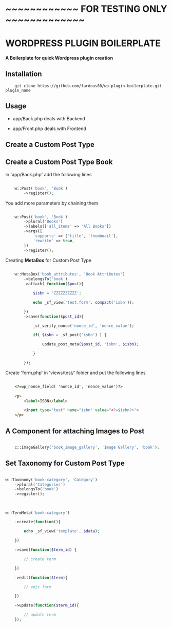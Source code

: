 # ~~~~~~~~~~~~ FOR TESTING ONLY ~~~~~~~~~~~~~

# WORDPRESS PLUGIN BOILERPLATE

#### A Boilerplate for quick Wordpress plugin creation

## Installation

```
	git clone https://github.com/fardous80/wp-plugin-boilerplate.git plugin_name

```

## Usage

- app/Back.php deals with Backend

- app/Front.php deals with Frontend


## Create a Custom Post Type

Create a Custom Post Type **Book**
------------------------------------------------------------------

In 'app/Back.php' add the following lines

```php

	w::Post('book', 'Book')
		->register();


```

You add more parameters by chaining them

```php

	w::Post('book', 'Book')
		->plural('Books')
		->labels(['all_items' => 'All Books'])
		->args([
			'supports' => ['title', 'thumbnail'],
			'rewrite' => true,
		])
		->register();

```

Creating **MetaBox** for Custom Post Type


```php
	
	w::MetaBox('book_attributes', 'Book Attributes')
		->belongsTo('book')
		->attach( function($post){

			$isbn = 'ZZZZZZZZZZ';

			echo _sf_view('test.form', compact('isbn'));

		})
		->save(function($post_id){

			_sf_verify_nonce('nonce_id', 'nonce_value');

			if( $isbn = _sf_post('isbn') ) {

				update_post_meta($post_id, 'isbn', $isbn);

			}

		});

```

Create 'form.php' in 'views/test/' folder and put the following lines

```html

	<?=wp_nonce_field( 'nonce_id', 'nonce_value')?>
	
	<p>
		<label>ISBN</label>

		<input type="text" name="isbn" value="<?=$isbn?>">
	</p>

```


## A Component for attaching Images to Post

```php

	c::ImageGallery('book_image_gallery', 'Image Gallery', 'book');

```

## Set Taxonomy for Custom Post Type

```php

w::Taxonomy('book-category', 'Category')
	->plural('Categories')
	->belongsTo('book')
	->register();

```

##


```php

w::TermMeta('book-category')

	->create(function(){

		echo _sf_view('template', $data);

	})

	->save(function($term_id) {

		// create term

	})

	->edit(function($term){

		// edit form

	})

	->update(function($term_id){

		// update term
	});

```
